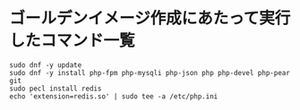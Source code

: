 # ゴールデンイメージ作成にあたって実行したコマンド一覧

```shell
sudo dnf -y update
sudo dnf -y install php-fpm php-mysqli php-json php php-devel php-pear git
sudo pecl install redis
echo 'extension=redis.so' | sudo tee -a /etc/php.ini
```
